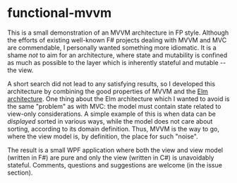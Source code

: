 # functional-mvvm

This is a small demonstration of an MVVM architecture in FP style. Although the efforts of existing well-known F# projects dealing with MVVM and MVC are commendable, I personally wanted something more idiomatic. It is a shame _not_ to aim for an architecture, where state and mutability is confined as much as possible to the layer which is inherently stateful and mutable -- the view.

A short search did not lead to any satisfying results, so I developed this architecture by combining the good properties of MVVM and the [Elm architecture](http://guide.elm-lang.org/architecture/index.html). One thing about the Elm architecture which I wanted to avoid is the same "problem" as with MVC: the model must contain state related to view-only considerations. A simple example of this is when data can be _displayed_ sorted in various ways, while the model does not care about sorting, according to its domain definition. Thus, MVVM is the way to go, where the view model is, by definition, the place for such "noise".

The result is a small WPF application where both the view and view model (written in F#) are pure and only the view (written in C#) is unavoidably stateful. Comments, questions and suggestions are welcome (in the issue section).